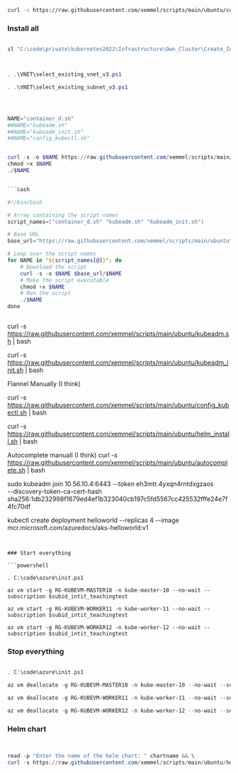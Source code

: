 


```bash
curl -s https://raw.githubusercontent.com/xemmel/scripts/main/ubuntu/container_d.sh | bash


```



### Install all

```powershell

sl "C:\code\private\kubernetes2022\Infrastructure\Own_Cluster\Create_Infrastructure\VMS\Lone_VM"



. .\VNET\select_existing_vnet_v3.ps1

. .\VNET\select_existing_subnet_v3.ps1




NAME="container_d.sh"
##NAME="kubeadm.sh"
##NAME="kubeadm_init.sh"
##NAME="config_kubectl.sh"


curl -s -o $NAME https://raw.githubusercontent.com/xemmel/scripts/main/ubuntu/$NAME | bash
chmod +x $NAME
./$NAME


```bash

#!/bin/bash

# Array containing the script names
script_names=("container_d.sh" "kubeadm.sh" "kubeadm_init.sh")

# Base URL
base_url="https://raw.githubusercontent.com/xemmel/scripts/main/ubuntu"

# Loop over the script names
for NAME in "${script_names[@]}"; do
    # Download the script
    curl -s -o $NAME $base_url/$NAME
    # Make the script executable
    chmod +x $NAME
    # Run the script
    ./$NAME
done



```


curl -s https://raw.githubusercontent.com/xemmel/scripts/main/ubuntu/kubeadm.sh | bash


curl -s https://raw.githubusercontent.com/xemmel/scripts/main/ubuntu/kubeadm_init.sh | bash


Flannel Manually (I think)

curl -s https://raw.githubusercontent.com/xemmel/scripts/main/ubuntu/config_kubectl.sh | bash


curl -s https://raw.githubusercontent.com/xemmel/scripts/main/ubuntu/helm_install.sh | bash

Autocomplete manuall (I think)
curl -s https://raw.githubusercontent.com/xemmel/scripts/main/ubuntu/autocomplete.sh | bash

sudo kubeadm join 10.56.10.4:6443 --token eh3mtr.4yxqn4rntdxgzaos \
        --discovery-token-ca-cert-hash sha256:1db232998f1679ed4ef1b323040cb197c5fd5567cc425532fffe24e7f4fc70df
		
		


kubectl create deployment helloworld --replicas 4 --image mcr.microsoft.com/azuredocs/aks-helloworld:v1


```


### Start everything

```powershell

. C:\code\azure\init.ps1

az vm start -g RG-KUBEVM-MASTER10 -n kube-master-10 --no-wait --subscription $subid_intit_teachingtest

az vm start -g RG-KUBEVM-WORKER11 -n kube-worker-11 --no-wait --subscription $subid_intit_teachingtest

az vm start -g RG-KUBEVM-WORKER12 -n kube-worker-12 --no-wait --subscription $subid_intit_teachingtest

```

### Stop everything


```powershell

. C:\code\azure\init.ps1

az vm deallocate -g RG-KUBEVM-MASTER10 -n kube-master-10 --no-wait --subscription $subid_intit_teachingtest

az vm deallocate -g RG-KUBEVM-WORKER11 -n kube-worker-11 --no-wait --subscription $subid_intit_teachingtest

az vm deallocate -g RG-KUBEVM-WORKER12 -n kube-worker-12 --no-wait --subscription $subid_intit_teachingtest

```


### Helm chart

```powershell


read -p "Enter the name of the helm chart: " chartname && \
curl -s https://raw.githubusercontent.com/xemmel/scripts/main/ubuntu/helm_chart.sh | bash -s -- $chartname

```